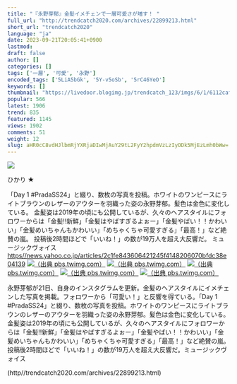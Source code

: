 ```yaml
---
title: "『永野芽郁』金髪イメチェンで一層可愛さが増す！ "
full_url: "http://trendcatch2020.com/archives/22899213.html"
short_url: "trendcatch2020"
language: "ja"
date: 2023-09-21T20:05:41+0900
lastmod: 
draft: false
author: []
categories: []
tags: ['一層', '可愛', '永野']
encoded_tags: ['5LiA5bGk', '5Y-v5oSb', '5rC46YeO']
keywords: []
thumbnail: "https://livedoor.blogimg.jp/trendcatch_123/imgs/6/1/6112caf7.jpg"
popular: 566
latest: 1906
trend: 835
featured: 1145
views: 1902
comments: 51
weight: 12
slug: aHR0cC8vdHJlbmRjYXRjaDIwMjAuY29tL2FyY2hpdmVzLzIyODk5MjEzLmh0bWw=
---
```


![](https://livedoor.blogimg.jp/trendcatch_123/imgs/6/1/6112caf7.jpg)

<div><p>ひかり ★ </p> 「Day 1 #PradaSS24」と綴り、数枚の写真を投稿。ホワイトのワンピースにライトブラウンのレザーのアウターを羽織った姿の永野芽郁。髪色は金色に変化している。 金髪姿は2019年の頃にも公開しているが、久々のヘアスタイルにフォロワーからは「金髪!!新鮮」「金髪はやばすぎるよぉー」「金髪やばい！！かわいい」「金髪めいちゃんもかわいい」「めちゃくちゃ可愛すぎる」「最高！」など絶賛の嵐。 投稿後2時間ほどで「いいね！」の数が19万人を超え大反響だ。 ミュージックヴォイス <a target='_blank' href='https//news.yahoo.co.jp/articles/2c1fe843606421245f4148206070bfdc38e04139'>https//news.yahoo.co.jp/articles/2c1fe843606421245f4148206070bfdc38e04139</a> <a href='https//pbs.twimg.com/media/F6gMEm6bwAAB0bB.jpg' target='_blank' class='' id='img_1_1'><img src='https//livedoor.blogimg.jp/trendcatch_123/imgs/9/1/91429440.jpg'>（出典 pbs.twimg.com）</a> <a href='https//pbs.twimg.com/media/F6gBWtSasAArt-v.jpg' target='_blank' class='' id='img_1_2'><img src='https//livedoor.blogimg.jp/trendcatch_123/imgs/c/7/c7f98ae8.jpg'>（出典 pbs.twimg.com）</a> <a href='https//pbs.twimg.com/media/F6gBWtOa8AAV14Y.jpg' target='_blank' class='' id='img_1_3'><img src='https//livedoor.blogimg.jp/trendcatch_123/imgs/c/a/ca4cdace.jpg'>（出典 pbs.twimg.com）</a> <a href='https//pbs.twimg.com/media/F6gWCyWbwAA_hz0.jpg' target='_blank' class='' id='img_1_4'><img src='https//livedoor.blogimg.jp/trendcatch_123/imgs/6/e/6e03887b.jpg'>（出典 pbs.twimg.com）</a> <a href='https//pbs.twimg.com/media/F6gBWtObIAEp2Y5.jpg' target='_blank' class='' id='img_1_5'><img src='https//livedoor.blogimg.jp/trendcatch_123/imgs/e/e/ee46116f.jpg'>（出典 pbs.twimg.com）</a> <p>永野芽郁が21日、自身のインスタグラムを更新。金髪のヘアスタイルにイメチェンした写真を掲載。フォロワーから「可愛い！」と反響を得ている。「Day 1 #PradaSS24」と綴り、数枚の写真を投稿。ホワイトのワンピースにライトブラウンのレザーのアウターを羽織った姿の永野芽郁。髪色は金色に変化している。金髪姿は2019年の頃にも公開しているが、久々のヘアスタイルにフォロワーからは「金髪!!新鮮」「金髪はやばすぎるよぉー」「金髪やばい！！かわいい」「金髪めいちゃんもかわいい」「めちゃくちゃ可愛すぎる」「最高！」など絶賛の嵐。投稿後2時間ほどで「いいね！」の数が19万人を超え大反響だ。ミュージックヴォイス</p></div>

(http//trendcatch2020.com/archives/22899213.html)
